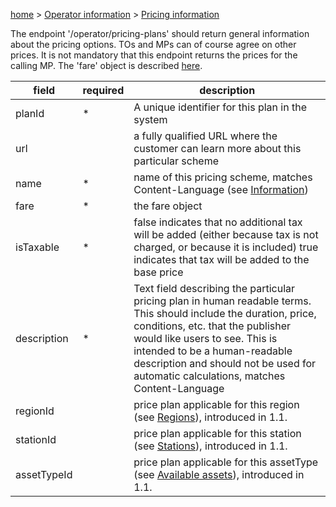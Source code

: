 [home](https://github.com/TOMP-WG/TOMP-API/wiki/) > [Operator information](Operator-information.md) > [Pricing information](Pricing-information.md) 

The endpoint '/operator/pricing-plans' should return general information about the pricing options. TOs and MPs can of course agree on other prices. It is not mandatory that this endpoint returns the prices for the calling MP. The 'fare' object is described [here](Fare-construction.md).

| field | required | description | 
| ----- | -------- | ----------- |
| planId | * | A unique identifier for this plan in the system |
| url | | a fully qualified URL where the customer can learn more about this particular scheme |
| name | * | name of this pricing scheme, matches Content-Language (see [Information](Information.md)) |
| fare | * | the fare object |
| isTaxable | * | false indicates that no additional tax will be added (either because tax is not charged, or because it is included) true indicates that tax will be added to the base price
| description | * | Text field describing the particular pricing plan in human readable terms. This should include the duration, price, conditions, etc. that the publisher would like users to see. This is intended to be a human-readable description and should not be used for automatic calculations, matches Content-Language |
| regionId |  | price plan applicable for this region (see [Regions](Regions.md)), introduced in 1.1. |
| stationId |  | price plan applicable for this station (see [Stations](Stations.md)), introduced in 1.1. |
| assetTypeId |  | price plan applicable for this assetType (see [Available assets](Available-assets.md)), introduced in 1.1. |
